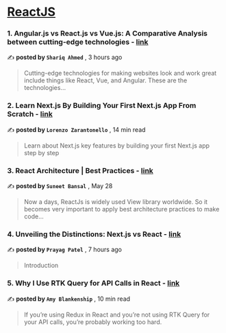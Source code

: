 
<h1><a href=https://medium.com/tag/reactjs/recommended target="_blank" rel="noopener noreferrer">ReactJS</a></h1>
<h3>1. Angular.js vs React.js vs Vue.js: A Comparative Analysis between cutting-edge technologies - <a href=https://medium.com/@shariq.ahmed525/angular-js-vs-react-js-vs-vue-js-a-comparative-analysis-between-cutting-edge-technologies-b13d4d3b765b?source=tag_recommended_feed---------0-84----------reactjs----------0c3417f1_ee74_4341_a72d_c8d6553cffa7------- target="_blank" rel="noopener noreferrer">link</a></h3>

✍️ **posted by `Shariq Ahmed`** <date> , 3 hours ago</date>

<blockquote>Cutting-edge technologies for making websites look and work great include things like React, Vue, and Angular. These are the technologies…</blockquote>

<h3>2. Learn Next.js By Building Your First Next.js App From Scratch - <a href=https://medium.com/gitconnected/learn-next-js-by-building-your-first-next-js-app-from-scratch-8ec7cc93a9cb?source=tag_recommended_feed---------1-107----------reactjs----------0c3417f1_ee74_4341_a72d_c8d6553cffa7------- target="_blank" rel="noopener noreferrer">link</a></h3>

✍️ **posted by `Lorenzo Zarantonello`** <date> , 14 min read</date>

<blockquote>Learn about Next.js key features by building your first Next.js app step by step</blockquote>

<h3>3. React Architecture | Best Practices - <a href=https://medium.com/@bansal.suneet/react-architecture-best-practices-31102b78c038?source=tag_recommended_feed---------2-85----------reactjs----------0c3417f1_ee74_4341_a72d_c8d6553cffa7------- target="_blank" rel="noopener noreferrer">link</a></h3>

✍️ **posted by `Suneet Bansal`** <date> , May 28</date>

<blockquote>Now a days, ReactJs is widely used View library worldwide. So it becomes very important to apply best architecture practices to make code…</blockquote>

<h3>4. Unveiling the Distinctions: Next.js vs React - <a href=https://medium.com/@prayagcodes/unveiling-the-distinctions-next-js-vs-react-e8f021c61c79?source=tag_recommended_feed---------3-84----------reactjs----------0c3417f1_ee74_4341_a72d_c8d6553cffa7------- target="_blank" rel="noopener noreferrer">link</a></h3>

✍️ **posted by `Prayag Patel`** <date> , 7 hours ago</date>

<blockquote>Introduction</blockquote>

<h3>5. Why I Use RTK Query for API Calls in React - <a href=https://medium.com/codex/why-i-use-rtk-query-for-api-calls-in-react-fee9e2a4538?source=tag_recommended_feed---------4-107----------reactjs----------0c3417f1_ee74_4341_a72d_c8d6553cffa7------- target="_blank" rel="noopener noreferrer">link</a></h3>

✍️ **posted by `Amy Blankenship`** <date> , 10 min read</date>

<blockquote>If you’re using Redux in React and you’re not using RTK Query for your API calls, you’re probably working too hard.</blockquote>

